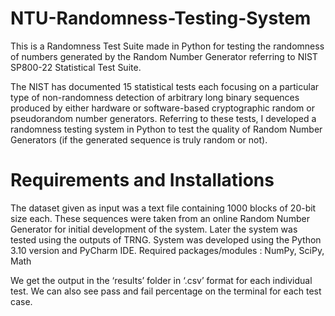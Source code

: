 # NTU-Randomness-Testing-System
This is a Randomness Test Suite made in Python for testing the randomness of numbers generated by the Random Number Generator referring to NIST SP800-22 Statistical Test Suite.

The NIST has documented 15 statistical tests each focusing on a particular type of non-randomness detection of arbitrary long binary sequences produced by either hardware or software-based cryptographic random or pseudorandom number generators. Referring to these tests, I developed a randomness testing system in Python to test the quality of Random Number Generators (if the generated sequence is truly random or not).

# Requirements and Installations
The dataset given as input was a text file containing 1000 blocks of 20-bit size each. These sequences were taken from an online Random Number Generator for initial development of the system. Later the system was tested using the outputs of TRNG. 
System was developed using the Python 3.10 version and PyCharm IDE.
Required packages/modules : NumPy, SciPy, Math

We get the output in the ‘results’ folder in ‘.csv’ format for each individual test. We can also see pass and fail percentage on the terminal for each test case.



